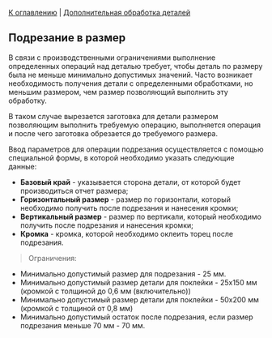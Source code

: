 [К оглавлению](/service/doc/?cid=dsp) | [Дополнительная обработка деталей](/service/doc/?cid=dsp&s=detail-additives)
## Подрезание в размер

В связи с производственными ограничениями выполнение определенных операций над деталью требует, чтобы деталь по размеру была не меньше минимально допустимых значений.
Часто возникает необходимость получения детали с определенными обработками, но меньшим размером, чем размер позволяющий выполнить эту обработку.

В таком случае вырезается заготовка для детали размером позволяющим выполнить требуемую операцию, выполняется операция и после чего заготовка обрезается до требуемого размера.

Ввод параметров для операции подрезания осуществляется с помощью специальной формы, в которой необходимо указать следующие данные:

- __Базовый край__ - указывается сторона детали, от которой будет производиться отчет размера;
- __Горизонтальный размер__ - размер по горизонтали, который необходимо получить после подрезания и нанесения кромки;
- __Вертикальный размер__ - размер по вертикали, который необходимо получить после подрезания и нанесения кромки;
- __Кромка__ - кромка, которой необходимо оклеить торец после подрезания.

> Ограничения:
>
- Минимально допустимый размер для подрезания - 25 мм.
- Минимально допустимый размер детали для поклейки - 25х150 мм (кромкой с толщиной до 0,6 мм (включительно))
- Минимально допустимый размер детали для поклейки - 50х200 мм (кромкой с толщиной от 0,8 мм)
- Минимально допустимый остаток после подрезания, если размер подрезания меньше 70 мм - 70 мм.